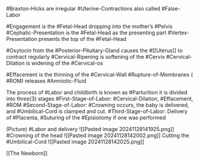 #Braxton-Hicks are irregular #Uterine-Contractions also called #False-Labor 

#Engagement is the #Fetal-Head  dropping into the mother’s #Pelvis 
	#Cephalic-Presentation is the #Fetal-Head as the presenting part
	#Vertex-Presentation presents the top of the #Fetal-Head 

#Oxytocin from the #Posterior-Pituitary-Gland causes the #[[Uterus]] to contract regularly
	#Cervical-Ripening is softening of the #Cervix 
	#Cervical-Dilation is widening of the #Cervical-os

#Effacement is the thinning of the #Cervical-Wall
	#Rupture-of-Membranes ( #ROM) releases #Amniotic-Fluid 

The process of #Labor and childbirth is known as #Parturition
	it is divided into three(3) stages
		#First-Stage-of-Labor: #Cervical-Dilation, #Effacement, #ROM 
		#Second-Stage-of-Labor: #Crowning occurs, the baby is delivered, and #Umbilical-Cord is clamped and cut.
		#Third-Stage-of-Labor: Delivery of #Placenta, #Suturing of the #Episiotomy if one was performed

(Picture)
	#Labor and delivery
		![[Pasted image 20241128141925.png]]
	#Crowning of the head
		![[Pasted image 20241128142002.png]]
	Cutting the #Umbilical-Cord 
		![[Pasted image 20241128142025.png]]

[[The Newborn]]




































